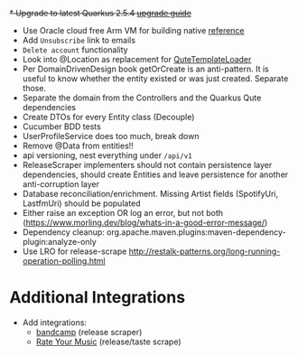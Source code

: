 
~~* Upgrade to latest Quarkus 2.5.4 [upgrade guide](https://github.com/quarkusio/quarkus/wiki/Migration-Guide-2.5)~~
* Use Oracle cloud free Arm VM for building native [reference](https://www.youtube.com/watch?v=fh009OWr8Ks)
* Add `Unsubscribe` link to emails
* `Delete account` functionality
* Look into @Location as replacement for [QuteTemplateLoader](release-raccoon-app/src/main/java/com/raccoon/templatedata/QuteTemplateLoader.java)
* Per DomainDrivenDesign book getOrCreate is an anti-pattern. It is useful to know whether the entity existed or was just created. Separate those.
* Separate the domain from the Controllers and the Quarkus Qute dependencies
* Create DTOs for every Entity class (Decouple)
* Cucumber BDD tests
* UserProfileService does too much, break down
* Remove @Data from entities!!
* api versioning, nest everything under `/api/v1`
* ReleaseScraper implementers should not contain persistence layer dependencies, should create Entities and leave persistence for another anti-corruption layer
* Database reconciliation/enrichment. Missing Artist fields (SpotifyUri, LastfmUri) should be populated
* Either raise an exception OR log an error, but not both (https://www.morling.dev/blog/whats-in-a-good-error-message/)
* Dependency cleanup: org.apache.maven.plugins:maven-dependency-plugin:analyze-only
* Use LRO for release-scrape http://restalk-patterns.org/long-running-operation-polling.html

# Additional Integrations
* Add integrations:
  * [bandcamp](https://bandcamp.com) (release scraper)
  * [Rate Your Music](https://rateyourmusic.com) (release/taste scrape)

